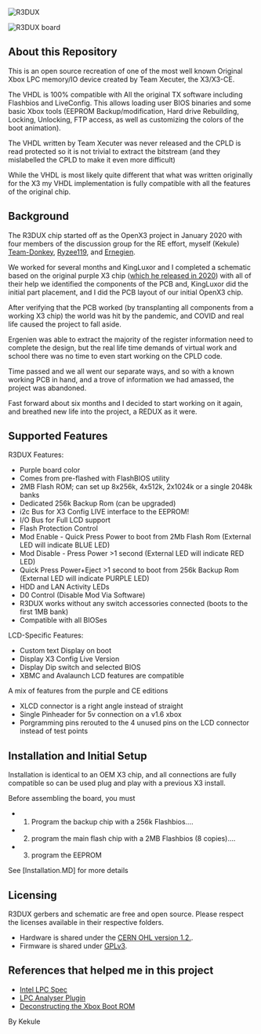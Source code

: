 
![R3DUX](https://github.com/Kekule-OXC/R3DUX/blob/main/images/redux.JPG?raw=true)

![R3DUX board](https://github.com/Kekule-OXC/R3DUX/blob/main/Hardware/R3DUX%20bottom.JPG?raw=true)

## About this Repository
This is an open source recreation of one of the most well known Original Xbox LPC memory/IO device created by Team Xecuter, the X3/X3-CE.

The VHDL is 100% compatible with All the original TX software including Flashbios and LiveConfig. This allows loading user BIOS binaries and some basic Xbox tools (EEPROM Backup/modification, Hard drive Rebuilding, Locking, Unlocking, FTP access, as well as customizing the colors of the boot animation).  
  
The VHDL written by Team Xecuter was never released and the CPLD is read protected so it is not trivial to extract the bitstream (and they mislabelled the CPLD to make it even more difficult)

While the VHDL is most likely quite different that what was written originally for the X3 my VHDL implementation is fully compatible with all the features of the original chip.
## Background
The R3DUX chip started off as the OpenX3 project in January 2020 with four members of the discussion group for the RE effort, myself (Kekule)  [Team-Donkey](https://github.com/bolwire),  [Ryzee119](https://github.com/Ryzee119),  and [Ernegien](https://github.com/Ernegien).  

We worked for several months and KingLuxor and I completed a schematic based on the original purple X3 chip ([which he released in 2020](https://github.com/bolwire/OpenX3_Public))  with all of their help we identified the components of the PCB and, KingLuxor did the initial part placement, and I did the PCB layout of our initial OpenX3 chip.  

After verifying that the PCB worked (by transplanting all components from a working X3 chip)  the world was hit by the pandemic, and COVID and real life caused the project to fall aside.    

Ergenien was able to extract the majority of the register information need to complete the design, but the real life time demands of virtual work and school there was no time to even start working on the CPLD code.  
 
Time passed and we all went our separate ways, and so with a known working PCB in hand, and a trove of information we had amassed, the project was abandoned.

Fast forward about six months and I decided to start working on it again, and breathed new life into the project, a REDUX as it were.


## Supported Features

R3DUX Features: 

* Purple board color
* Comes from pre-flashed with FlashBIOS utility
* 2MB Flash ROM; can set up 8x256k, 4x512k, 2x1024k or a single 2048k banks
* Dedicated 256k Backup Rom (can be upgraded) 
* i2c Bus for X3 Config LIVE interface to the EEPROM! 
* I/O Bus for Full LCD support 
* Flash Protection Control 
* Mod Enable - Quick Press Power to boot from 2Mb Flash Rom (External LED will indicate BLUE LED) 
* Mod Disable - Press Power >1 second (External LED will indicate RED LED) 
* Quick Press Power+Eject >1 second to boot from 256k Backup Rom (External LED will indicate PURPLE LED) 
* HDD and LAN Activity LEDs
* D0 Control (Disable Mod Via Software) 
* R3DUX works without any switch accessories connected (boots to the first 1MB bank)
* Compatible with all BIOSes 

LCD-Specific Features:
* Custom text Display on boot 
* Display X3 Config Live Version 
* Display Dip switch and selected BIOS
* XBMC and Avalaunch LCD features are compatible

A mix of features from the purple and CE editions
* XLCD connector is a right angle instead of straight
* Single Pinheader for 5v connection on a v1.6 xbox
* Porgramming pins rerouted to the 4 unused pins on the LCD connector instead of test points




## Installation and Initial Setup
Installation is identical to an OEM X3 chip, and all connections are fully compatible so can be used plug and play with a previous X3 install.
 
 Before assembling the board, you must 
 * 1) Program the backup chip with a 256k Flashbios.... 
 * 2) program the main flash chip with a 2MB Flashbios (8 copies).... 
 * 3) program the EEPROM
 
See [Installation.MD] for more details

## Licensing
R3DUX gerbers and schematic are free and open source. Please respect the licenses available in their respective folders.
  *  Hardware is shared under the [CERN OHL version 1.2.](https://ohwr.org/cernohl).
  *  Firmware is shared under [GPLv3](https://www.gnu.org/licenses/quick-guide-gplv3.en.html).
 
## References that helped me in this project
  * [Intel LPC Spec](https://www.intel.com/content/dam/www/program/design/us/en/documents/low-pin-count-interface-specification.pdf)
  * [LPC Analyser Plugin](https://github.com/Ryzee119/LPCAnalyzer)  
  * [Deconstructing the Xbox Boot ROM](https://mborgerson.com/deconstructing-the-xbox-boot-rom/)

By Kekule

